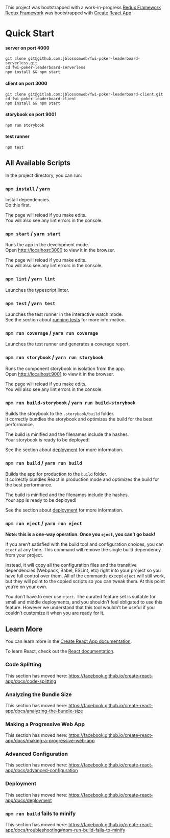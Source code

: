 This project was bootstrapped with a work-in-progress [Redux Framework](https://gitlab.com/jblossomweb/crats-redux-framework)
[Redux Framework](https://gitlab.com/jblossomweb/crats-redux-framework) was bootstrapped with [Create React App](https://github.com/facebook/create-react-app).

# Quick Start

#### server on port 4000

```
git clone git@github.com:jblossomweb/fwi-poker-leaderboard-serverless.git
cd fwi-poker-leaderboard-serverless
npm install && npm start
```

#### client on port 3000

```
git clone git@gitlab.com:jblossomweb/fwi-poker-leaderboard-client.git
cd fwi-poker-leaderboard-client
npm install && npm start
```

#### storybook on port 9001

```
npm run storybook
```

#### test runner

```
npm test
```

## All Available Scripts

In the project directory, you can run:

### `npm install` / `yarn`

Install dependencies.<br>
Do this first.

The page will reload if you make edits.<br>
You will also see any lint errors in the console.

### `npm start` / `yarn start`

Runs the app in the development mode.<br>
Open [http://localhost:3000](http://localhost:3000) to view it in the browser.

The page will reload if you make edits.<br>
You will also see any lint errors in the console.

### `npm lint` / `yarn lint`

Launches the typescript linter.

### `npm test` / `yarn test`

Launches the test runner in the interactive watch mode.<br>
See the section about [running tests](https://facebook.github.io/create-react-app/docs/running-tests) for more information.

### `npm run coverage` / `yarn run coverage`

Launches the test runner and generates a coverage report.

### `npm run storybook` / `yarn run storybook`

Runs the component storybook in isolation from the app.<br>
Open [http://localhost:9001](http://localhost:9001) to view it in the browser.

The page will reload if you make edits.<br>
You will also see any lint errors in the console.

### `npm run build-storybook` / `yarn run build-storybook`

Builds the storybook to the `.storybook/build` folder.<br>
It correctly bundles the storybook and optimizes the build for the best performance.

The build is minified and the filenames include the hashes.<br>
Your storybook is ready to be deployed!

See the section about [deployment](https://facebook.github.io/create-react-app/docs/deployment) for more information.

### `npm run build` / `yarn run build`

Builds the app for production to the `build` folder.<br>
It correctly bundles React in production mode and optimizes the build for the best performance.

The build is minified and the filenames include the hashes.<br>
Your app is ready to be deployed!

See the section about [deployment](https://facebook.github.io/create-react-app/docs/deployment) for more information.

### `npm run eject` / `yarn run eject`

**Note: this is a one-way operation. Once you `eject`, you can’t go back!**

If you aren’t satisfied with the build tool and configuration choices, you can `eject` at any time. This command will remove the single build dependency from your project.

Instead, it will copy all the configuration files and the transitive dependencies (Webpack, Babel, ESLint, etc) right into your project so you have full control over them. All of the commands except `eject` will still work, but they will point to the copied scripts so you can tweak them. At this point you’re on your own.

You don’t have to ever use `eject`. The curated feature set is suitable for small and middle deployments, and you shouldn’t feel obligated to use this feature. However we understand that this tool wouldn’t be useful if you couldn’t customize it when you are ready for it.

## Learn More

You can learn more in the [Create React App documentation](https://facebook.github.io/create-react-app/docs/getting-started).

To learn React, check out the [React documentation](https://reactjs.org/).

### Code Splitting

This section has moved here: https://facebook.github.io/create-react-app/docs/code-splitting

### Analyzing the Bundle Size

This section has moved here: https://facebook.github.io/create-react-app/docs/analyzing-the-bundle-size

### Making a Progressive Web App

This section has moved here: https://facebook.github.io/create-react-app/docs/making-a-progressive-web-app

### Advanced Configuration

This section has moved here: https://facebook.github.io/create-react-app/docs/advanced-configuration

### Deployment

This section has moved here: https://facebook.github.io/create-react-app/docs/deployment

### `npm run build` fails to minify

This section has moved here: https://facebook.github.io/create-react-app/docs/troubleshooting#npm-run-build-fails-to-minify

